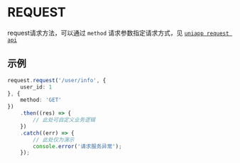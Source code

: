 # REQUEST
request请求方法，可以通过 `method` 请求参数指定请求方式，见 [`uniapp request api`](https://uniapp.dcloud.net.cn/api/request/request.html)

## 示例
```ts
request.request('/user/info', {
	user_id: 1
}, {
	method: 'GET'
})
	.then((res) => {
		// 此处可自定义业务逻辑
	})
	.catch((err) => {
		// 此处仅为演示
		console.error('请求服务异常');
	});
```